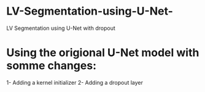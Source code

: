 # LV-Segmentation-using-U-Net-
LV Segmentation using U-Net with dropout

# Using the origional U-Net model with somme changes: 
1- Adding a kernel initializer 
2- Adding a dropout layer 
